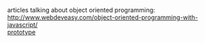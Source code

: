 articles talking about object oriented programming:  
http://www.webdeveasy.com/object-oriented-programming-with-javascript/  
[prototype](http://www.webdeveasy.com/javascript-prototype/)  
